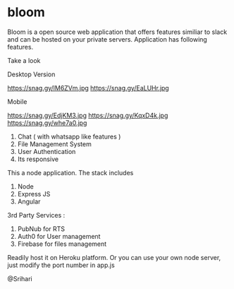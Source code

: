 # bloom


Bloom is a open source web application that offers features similiar to slack and can be hosted on your private servers. Application has following features.

Take a look

Desktop Version

https://snag.gy/lM6ZVm.jpg
https://snag.gy/EaLUHr.jpg

Mobile 

https://snag.gy/EdjKM3.jpg
https://snag.gy/KqxD4k.jpg
https://snag.gy/whe7a0.jpg

1. Chat ( with whatsapp like features )
2. File Management System
3. User Authentication
4. Its responsive

This a node application. The stack includes

1. Node
2. Express JS
3. Angular

3rd Party Services :

1. PubNub for RTS
2. Auth0 for User management
3. Firebase for files management

Readily host it on Heroku platform. Or you can use your own node server, just modify the port number in app.js

@Srihari
